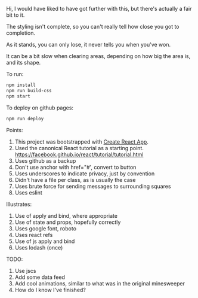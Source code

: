 
Hi, I would have liked to have got further with this, but there's actually a fair bit to it.

The styling isn't complete, so you can't really tell how close you got to completion.

As it stands, you can only lose, it never tells you when you've won.

It can be a bit slow when clearing areas, depending on how big the area is, and its shape. 

To run:

```bash
npm install
npm run build-css
npm start
```

To deploy on github pages:
```bash
npm run deploy
```

Points:
 1. This project was bootstrapped with [Create React App](https://github.com/facebookincubator/create-react-app).
 1. Used the canonical React tutorial as a starting point. https://facebook.github.io/react/tutorial/tutorial.html
 1. Uses github as a backup
 1. Don't use anchor with href="#', convert to button
 1. Uses underscores to indicate privacy, just by convention
 1. Didn't have a file per class, as is usually the case
 1. Uses brute force for sending messages to surrounding squares
 1. Uses eslint
 
Illustrates:
 1. Use of apply and bind, where appropriate
 1. Use of state and props, hopefully correctly
 1. Uses google font, roboto
 1. Uses react refs
 1. Use of js apply and bind
 1. Uses lodash (once)
 
TODO:
 1. Use jscs
 1. Add some data feed
 1. Add cool animations, similar to what was in the original minesweeper
 1. How do I know I've finished?